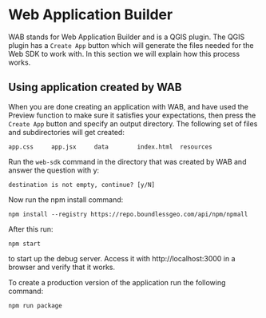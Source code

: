 # Web Application Builder

WAB stands for Web Application Builder and is a QGIS plugin. The QGIS plugin has a ```Create App``` button which will generate the files needed for the Web SDK to work with. In this section we will explain how this process works.

## Using application created by WAB
When you are done creating an application with WAB, and have used the Preview function to make sure it satisfies your expectations, then press the ```Create App``` button and specify an output directory. The following set of files and subdirectories will get created:

```
app.css		app.jsx		data		index.html	resources
```

Run the ```web-sdk``` command in the directory that was created by WAB and answer the question with y:

```
destination is not empty, continue? [y/N]
```

Now run the npm install command:

```
npm install --registry https://repo.boundlessgeo.com/api/npm/npmall
```

After this run:

```
npm start
```

to start up the debug server. Access it with http://localhost:3000 in a browser and verify that it works.

To create a production version of the application run the following command:

```
npm run package
```
